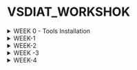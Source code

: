 # 	VSDIAT_WORKSHOK
<details>
	<summary>WEEK 0 - Tools Installation </summary>
	
# Day 0 - Tools Installation
## Yosys
```
$ git clone https://github.com/YosysHQ/yosys.git
$ cd yosys 
$ sudo apt install make (If make is not installed please install it) 
$ sudo apt-get install build-essential clang bison flex \
    libreadline-dev gawk tcl-dev libffi-dev git \
    graphviz xdot pkg-config python3 libboost-system-dev \
    libboost-python-dev libboost-filesystem-dev zlib1g-dev
$ make 
$ sudo make install
```
![Yosys Installed](https://github.com/SACH8787/VSDIAT_WORKSHOK/blob/main/WEEK0/yosys_installed.png)

## Iverilog
```
$ sudo apt-get install iverilog
```
![Iverilog Installed](https://github.com/SACH8787/VSDIAT_WORKSHOK/blob/main/WEEK0/iverilog_installed.png)



## GTKWave
```
$ sudo apt update
$ sudo apt install gtkwave
```

![GTKWave Installed](https://github.com/SACH8787/VSDIAT_WORKSHOK/blob/main/WEEK0/gtkwave_installed.png)


</details>
<details>
	<summary>WEEK-1</summary>

<details>
    <summary>WEEK 1 - Day 0 - Simulation and Synthesis Steps</summary>
    
# Week 1 - Day 0 - Simulation and Synthesis

## Yosys - Synthesis and Netlist Diagram
$ yosys
yosys> read_verilog verilog/good_mux.v
yosys> synth -top good_mux
yosys> show

- `read_verilog verilog/good_mux.v` reads your Verilog file.
- `synth -top good_mux` synthesizes your top module named `good_mux`.
- `show` opens a GTK window displaying the synthesized netlist diagram.

## Icarus Verilog - Simulation and Waveform Viewing

- Compile your Verilog source and testbench:

$ iverilog -o good_mux_tb.vvp verilog/good_mux.v testbench/good_mux_tb.v


- Run the simulation:

$ vvp good_mux_tb.vvp
![Good Mux Synthesized Netlist](https://github.com/SACH8787/VSDIAT_WORKSHOK/blob/main/WEEK1/DAY1/good_mux_synth.png)

- View the waveform output:

$ gtkwave good_mux_tb.vcd
![Good Mux Waveform](https://github.com/SACH8787/VSDIAT_WORKSHOK/blob/main/WEEK1/DAY1/good_mux_wave.png)

*(Ensure your testbench writes waveform data to `good_mux_tb.vcd`)*


</details>



<details>
<summary>WEEK1 - DAY 2</summary>

# WEEK1 -Day 2: Timing Libraries, Synthesis Approaches, and Efficient Flip-Flop Coding

Welcome to Day 2 of the RTL Workshop. This day covers three crucial topics:
- Understanding the `.lib` timing library (sky130_fd_sc_hd__tt_025C_1v80.lib) used in open-source PDKs.
- Comparing hierarchical vs. flat synthesis methods.
- Exploring efficient coding styles for flip-flops in RTL design.

---


# Contents

- [Timing Libraries](#timing-libraries)
  - [SKY130 PDK Overview](#sky130-pdk-overview)
  - [Decoding tt_025C_1v80 in the SKY130 PDK](#decoding-tt_025c_1v80-in-the-sky130-pdk)
  - [Opening and Exploring the .lib File](#opening-and-exploring-the-lib-file)

- [Hierarchical vs. Flattened Synthesis](#hierarchical-vs-flattened-synthesis)
  - [Hierarchical Synthesis](#hierarchical-synthesis)
  - [Flattened Synthesis](#flattened-synthesis)
  - [Key Differences](#key-differences)

- [Flip-Flop Coding Styles](#flip-flop-coding-styles)
  - [Asynchronous Reset D Flip-Flop](#asynchronous-reset-d-flip-flop)
  - [Asynchronous Set D Flip-Flop](#asynchronous-set-d-flip-flop)
  - [Synchronous Reset D Flip-Flop](#synchronous-reset-d-flip-flop)

- [Simulation and Synthesis Workflow](#simulation-and-synthesis-workflow)
  - [Icarus Verilog Simulation](#icarus-verilog-simulation)
  - [Synthesis with Yosys](#synthesis-with-yosys)

---


## Simulation and Synthesis Workflow

### Icarus Verilog Simulation

1. **Compile:**
   ```shell
   iverilog dff_asyncres.v tb_dff_asyncres.v
   ```
2. **Run:**
   ```shell
   ./a.out
   ```
3. **View Waveform:**
   ```shell
   gtkwave tb_dff_asyncres.vcd
   ``


### Synthesis with Yosys

1. Start Yosys:
   ```shell
   yosys
   ```
2. Read Liberty library:
   ```shell
   read_liberty -lib /address/to/your/sky130/file/sky130_fd_sc_hd__tt_025C_1v80.lib
   ```
3. Read Verilog code:
   ```shell
   read_verilog /path/to/dff_asyncres.v
   ```
4. Synthesize:
   ```shell
   synth -top dff_asyncres
   ```
5. Map flip-flops:
   ```shell
   dfflibmap -liberty /address/to/your/sky130/file/sky130_fd_sc_hd__tt_025C_1v80.lib
   ```
6. Technology mapping:
   ```shell
   abc -liberty /address/to/your/sky130/file/sky130_fd_sc_hd__tt_025C_1v80.lib
   ```
7. Visualize the gate-level netlist:
   ```shell
   show
   ```
![GTKWave Async Reset Simulation](https://github.com/SACH8787/VSDIAT_WORKSHOK/blob/WEEK-1/WEEK1/Day2/gtkwave_asyncres.png)

![Yosys Async Reset Synthesis](https://github.com/SACH8787/VSDIAT_WORKSHOK/blob/WEEK-1/WEEK1/Day2/yosys_asyncres.png)

</details>
<details>
	<summary>WEEK1- DAY3</summary>
	
## 5. Labs on Optimization

### Lab 1

Below is the Verilog code for Lab 1:

```verilog
module opt_check (input a , input b , output y);
	assign y = a?b:0;
endmodule
```

**Explanation:**
- `assign y = a ? b : 0;` means:
  - If `a` is true, `y` is assigned the value of `b`.
  - If `a` is false, `y` is 0.

Follow the steps from [Day 1 Synthesis Lab](https://github.com/Ahtesham18112011/RTL_workshop/tree/main/Day_1#6-synthesis-lab-with-yosys) and add the following between `abc -liberty` and `synth -top`:
```shell
opt_clean -purge
```

![Lab 1 Output](https://github.com/SACH8787/VSDIAT_WORKSHOK/blob/main/WEEK1/DAY3/OPT_CHECK.png)

---

### Lab 2

Verilog code:

```verilog
module opt_check2 (input a , input b , output y);
	assign y = a?1:b;
endmodule
```

**Code Analysis:**
- Acts as a multiplexer:
  - `y = 1` if `a` is true.
  - `y = b` if `a` is false.

![Lab 2 Output](https://github.com/SACH8787/VSDIAT_WORKSHOK/blob/main/WEEK1/DAY3/OPT_CHECK2.png)

---

### Lab 3

Verilog code:

```verilog
module opt_check2 (input a , input b , output y);
	assign y = a?1:b;
endmodule
```

**Functionality:**  
2-to-1 multiplexer; `y = a ? 1 : b` (outputs `1` when `a` is true, otherwise `b`).

![Lab 3 Output](https://github.com/SACH8787/VSDIAT_WORKSHOK/blob/main/WEEK1/DAY3/OPT_CHECK3.png)

---

### Lab 4

Verilog code:

```verilog
module opt_check4 (input a , input b , input c , output y);
 assign y = a?(b?(a & c ):c):(!c);
 endmodule
```

**Functionality:**
- Three inputs (`a`, `b`, `c`), output `y`.
- Nested ternary logic:
  - If `a = 1`, `y = c`.
  - If `a = 0`, `y = !c`.
- Logic simplifies to:  
  `y = a ? c : !c`

![Lab 4 Output](https://github.com/SACH8787/VSDIAT_WORKSHOK/blob/main/WEEK1/DAY3/OPT_CHECK4.png)

---

### Lab 5

Verilog code:

```verilog
module dff_const1(input clk, input reset, output reg q);
always @(posedge clk, posedge reset)
begin
	if(reset)
		q <= 1'b0;
	else
		q <= 1'b1;
end
endmodule
```

**Functionality:**
- D flip-flop with:
  - Asynchronous reset to 0
  - Loads constant `1` when not in reset

![Lab 5 Output](https://github.com/SACH8787/VSDIAT_WORKSHOK/blob/main/WEEK1/DAY3/DFF_CONST1.png)

---

### Lab 6

Verilog code:

```verilog
module dff_const2(input clk, input reset, output reg q);
always @(posedge clk, posedge reset)
begin
	if(reset)
		q <= 1'b1;
	else
		q <= 1'b1;
end
endmodule
```

**Functionality:**
- D flip-flop always sets output `q` to `1` (regardless of reset or clock).

![Lab 6 Output](https://github.com/SACH8787/VSDIAT_WORKSHOK/blob/main/WEEK1/DAY3/DFF_CONST2.png)

</details>

<details>
	<summary>WEEK 1 - DAY 4</summary>

 ## 4. Labs

### Lab 1: Ternary Operator MUX

Verilog code for a simple 2:1 multiplexer using a ternary operator:

```verilog
module ternary_operator_mux (input i0, input i1, input sel, output y);
  assign y = sel ? i1 : i0;
endmodule
```
- **Function:** `y = i1` if `sel = 1`; else `y = i0`.



---

### Lab 2: Synthesis Using Yosys

Synthesize the above MUX using Yosys.  
_Follow the standard Yosys synthesis flow._

![lab2](https://github.com/SACH8787/VSDIAT_WORKSHOK/blob/main/WEEK1/DAY4/ternary_operator_mux.png)

---

### Lab 3: Gate-Level Simulation (GLS) of MUX

Run GLS for the synthesized MUX.  
Use this command (adjust paths as needed):

```shell
iverilog /path/to/primitives.v /path/to/sky130_fd_sc_hd.v ternary_operator_mux.v testbench.v
```



---

### Lab 4: Bad MUX Example (Common Pitfalls)

Verilog code with intentional issues:

```verilog
module bad_mux (input i0, input i1, input sel, output reg y);
  always @ (sel) begin
    if (sel)
      y <= i1;
    else 
      y <= i0;
  end
endmodule
```

#### Issues:
- **Incomplete sensitivity list**: Should include `i0`, `i1`, and `sel`.
- **Non-blocking assignment in combinational logic**: Should use blocking assignments (`=`).

**Corrected version:**
```verilog
always @ (*) begin
  if (sel)
    y = i1;
  else
    y = i0;
end
```

![lab4](https://github.com/SACH8787/VSDIAT_WORKSHOK/blob/main/WEEK1/DAY4/bad_mux1.png)


![lab4-1](https://github.com/SACH8787/VSDIAT_WORKSHOK/blob/main/WEEK1/DAY4/bad_mux.png)


---

### Lab 5: GLS of Bad MUX

Perform GLS on the `bad_mux`.  
Expect simulation mismatches or warnings due to above issues.

![lab5](https://github.com/SACH8787/VSDIAT_WORKSHOK/blob/main/WEEK1/DAY4/bad_mux2.png)

---

### Lab 6: Blocking Assignment Caveat

Verilog code:

```verilog
module blocking_caveat (input a, input b, input c, output reg d);
  reg x;
  always @ (*) begin
    d = x & c;
    x = a | b;
  end
endmodule
```

#### What’s wrong?
- The order of assignments causes `d` to use the old value of `x`—not the newly computed value.
- **Best Practice:** Assign intermediate variables before using them.

**Corrected order:**
```verilog
always @ (*) begin
  x = a | b;
  d = x & c;
end
```

![lab6](https://github.com/SACH8787/VSDIAT_WORKSHOK/blob/main/WEEK1/DAY4/blocking_caveat.png)

---

### Lab 7: Synthesis of the Blocking Caveat Module

Synthesize the corrected version of the module and observe the results.

![lab7](https://github.com/SACH8787/VSDIAT_WORKSHOK/blob/main/WEEK1/DAY4/blocking_caveat_tb.png)

---

## 5. Summary

- **Gate-Level Simulation (GLS):** Validates netlist functionality, timing, and testability after synthesis.
- **Synthesis-Simulation Mismatch:** Avoid by using synthesizable, unambiguous RTL code.
- **Blocking vs. Non-Blocking:** Use blocking (`=`) for combinational, non-blocking (`<=`) for sequential logic.
- **Labs:** Reinforce key concepts and highlight common RTL pitfalls.

</details>

<details>
	<SUMMARY>WEEK1 - DAY5</SUMMARY>

 Labs for If-Else and Case Statements

### Lab 1: Incomplete If Statement

```verilog
module incomp_if (input i0, input i1, input i2, output reg y);
always @(*) begin
    if (i0)
        y <= i1;
end
endmodule
```
![in_comp_if](https://github.com/SACH8787/VSDIAT_WORKSHOK/blob/WEEK-1/WEEK1/DAY5/incomp_if.png)

---

### Lab 2: Synthesis Result of Lab 1

![incomp_synth](https://github.com/SACH8787/VSDIAT_WORKSHOK/blob/WEEK-1/WEEK1/DAY5/incomp_if_tb.png)

---

###Lab 3: Nested If-Else

```verilog
module incomp_if2 (input i0, input i1, input i2, input i3, output reg y);
always @(*) begin
    if (i0)
        y <= i1;
    else if (i2)
        y <= i3;
end
endmodule
```
![icomp2](https://github.com/SACH8787/VSDIAT_WORKSHOK/blob/WEEK-1/WEEK1/DAY5/incomp_if2.png)

---

### Lab 4: Synthesis Result of Lab 3

![incomp2synth](https://github.com/SACH8787/VSDIAT_WORKSHOK/blob/WEEK-1/WEEK1/DAY5/incomp_if2_tb.png)

---

### Lab 5: Complete Case Statement

```verilog
module comp_case (input i0, input i1, input i2, input [1:0] sel, output reg y);
always @(*) begin
    case(sel)
        2'b00 : y = i0;
        2'b01 : y = i1;
        default : y = i2;
    endcase
end
endmodule
```
![compcase](https://github.com/SACH8787/VSDIAT_WORKSHOK/blob/WEEK-1/WEEK1/DAY5/comp_case.png)

---

### Lab 6: Synthesis Result of Lab 5

![compcase_synth](https://github.com/SACH8787/VSDIAT_WORKSHOK/blob/WEEK-1/WEEK1/DAY5/comp_case_tb.png)

---

## 7. Labs on Loops and Generate Blocks

### Lab 9: 4-to-1 MUX Using For Loop

```verilog
module mux_generate (
    input i0, input i1, input i2, input i3,
    input [1:0] sel,
    output reg y
);
wire [3:0] i_int;
assign i_int = {i3, i2, i1, i0};
integer k;
always @(*) begin
    for (k = 0; k < 4; k = k + 1) begin
        if (k == sel)
            y = i_int[k];
    end
end
endmodule
```
![mux_generate](https://github.com/SACH8787/VSDIAT_WORKSHOK/blob/WEEK-1/WEEK1/DAY5/mux_generate_tb.png)

---

### Lab 10: 8-to-1 Demux Using Case

```verilog
module demux_case (
    output o0, output o1, output o2, output o3,
    output o4, output o5, output o6, output o7,
    input [2:0] sel,
    input i
);
reg [7:0] y_int;
assign {o7, o6, o5, o4, o3, o2, o1, o0} = y_int;
always @(*) begin
    y_int = 8'b0;
    case(sel)
        3'b000 : y_int[0] = i;
        3'b001 : y_int[1] = i;
        3'b010 : y_int[2] = i;
        3'b011 : y_int[3] = i;
        3'b100 : y_int[4] = i;
        3'b101 : y_int[5] = i;
        3'b110 : y_int[6] = i;
        3'b111 : y_int[7] = i;
    endcase
end
endmodule
```
![demux-case](https://github.com/SACH8787/VSDIAT_WORKSHOK/blob/WEEK-1/WEEK1/DAY5/demux_case_tab.png)

---

8-bit Ripple Carry Adder with Generate Block

```verilog
module rca (
    input [7:0] num1,
    input [7:0] num2,
    output [8:0] sum
);
wire [7:0] int_sum;
wire [7:0] int_co;

genvar i;
generate
    for (i = 1; i < 8; i = i + 1) begin
        fa u_fa_1 (.a(num1[i]), .b(num2[i]), .c(int_co[i-1]), .co(int_co[i]), .sum(int_sum[i]));
    end
endgenerate

fa u_fa_0 (.a(num1[0]), .b(num2[0]), .c(1'b0), .co(int_co[0]), .sum(int_sum[0]));

assign sum[7:0] = int_sum;
assign sum[8] = int_co[7];
endmodule
```
**Full Adder Module:**
```verilog
module fa (input a, input b, input c, output co, output sum);
    assign {co, sum} = a + b + c;
endmodule
```
![rca_org](https://github.com/SACH8787/VSDIAT_WORKSHOK/blob/WEEK-1/WEEK1/DAY5/rca_tb.png)

---
</details>
</details>


<details>
	<summary>WEEK-2</summary>
# Introduction to the VSDBabySoC

VSDBabySoC is a small yet powerful RISCV-based SoC. The main purpose of designing such a small SoC is to test three open-source IP cores together for the first time and calibrate the analog part of it. VSDBabySoC contains one RVMYTH microprocessor, an 8x-PLL to generate a stable clock, and a 10-bit DAC to communicate with other analog devices.

  ![vsdbabysoc_block_diagram](images/vsdbabysoc_block_diagram.png)

## Problem statement

This work discusses the different aspects of designing a small SoC based on RVMYTH (a RISCV-based processor). This SoC will leverage a PLL as its clock generator and controller and a 10-bit DAC as a way to talk to the outside world. Other electrical devices with proper analog input like televisions, and mobile phones could manipulate DAC output and provide users with music sound or video frames. At the end of the day, it is possible to use this small fully open-source and well-documented SoC which has been fabricated under Sky130 technology, for educational purposes.

## What is SoC

An SoC is a single-die chip that has some different IP cores on it. These IPs could vary from microprocessors (completely digital) to 5G broadband modems (completely analog).

## What is RVMYTH

RVMYTH core is a simple RISCV-based CPU, introduced in a workshop by RedwoodEDA and VSD. During a 5-day workshop students (including middle-schoolers) managed to create a processor from scratch. The workshop used the TLV for faster development. All of the present and future contributions to the IP will be done by students and under open-source licenses.

## What is PLL

A phase-locked loop or PLL is a control system that generates an output signal whose phase is related to the phase of an input signal. PLLs are widely used for synchronization purposes, including clock generation and distribution.

## What is DAC

A digital-to-analog converter or DAC is a system that converts a digital signal into an analog signal. DACs are widely used in modern communication systems enabling the generation of digitally-defined transmission signals. As a result, high-speed DACs are used for mobile communications and ultra-high-speed DACs are employed in optical communications systems.

# VSDBabySoC Modeling

Here we are going to model and simulate the VSDBabySoC using `iverilog`, then we will show the results using `gtkwave` tool. Some initial input signals will be fed into `vsdbabysoc` module that make the pll start generating the proper `CLK` for the circuit. The clock signal will make the `rvmyth` to execute instructions in its `imem`. As a result the register `r17` will be filled with some values cycle by cycle. These values are used by dac core to provide the final output signal named `OUT`. So we have 3 main elements (IP cores) and a wrapper as an SoC and of-course there would be also a testbench module out there.

Please note that in the following sections we will mention some repos that we used to model the SoC. However the main source code is resided in [Source-Code Directory](src) and these modules are in [Modules Sub-Directory](src/module).

## RVMYTH modeling

As we mentioned in [What is RVMYTH](#what-is-rvmyth) section, RVMYTH is designed and created by the TL-Verilog language. So we need a way for compile and trasform it to the Verilog language and use the result in our SoC. Here the `sandpiper-saas` could help us do the job.

  [Here](https://github.com/shivanishah269/risc-v-core) is the repo we used as a reference to model the RVMYTH

## PLL and DAC modeling

It is not possible to sythesis an analog design with Verilog, yet. But there is a chance to simulate it using `real` datatype. We will use the following repositories to model the PLL and DAC cores:

  1. [Here](https://github.com/vsdip/rvmyth_avsdpll_interface) is the repo we used as a reference to model the PLL
  2. [Here](https://github.com/vsdip/rvmyth_avsddac_interface) is the repo we used as a reference to model the DAC

**CAUTION:** In the beginning of the project, we get our verilog model of the PLL from [here](https://github.com/vsdip/rvmyth_avsdpll_interface). However, by proceeding the project to the physical design flow we realize that this model needs a little changes to become sufficient for a real IP core. So we changed it a little and created a new model named `AVSDPLL` based on [this](https://github.com/lakshmi-sathi/avsdpll_1v8) IP

## Step by step modeling walkthrough

In this section we will walk through the whole process of modeling the VSDBabySoC in details. We will increase/decrease the digital output value and feed it to the DAC model so we can watch the changes on the SoC output. Please, note that the following commands are tested on the Ubuntu Bionic (18.04.5) platform and no other OSes.

  1. First we need to install some important packages:

  ```
  $ sudo apt install make python python3 python3-pip git iverilog gtkwave docker.io
  $ sudo chmod 666 /var/run/docker.sock
  $ cd ~
  $ pip3 install pyyaml click sandpiper-saas
  ```

  2. Now we can clone this repository in an arbitrary directory (we'll choose home directory here):

  ```
  $ cd ~
  $ git clone https://github.com/manili/VSDBabySoC.git
  ```

  3. It's time to make the `pre_synth_sim.vcd`:

  ```
  $ cd VSDBabySoC
  $ make pre_synth_sim
  ```
  
  The result of the simulation (i.e. `pre_synth_sim.vcd`) will be stored in the `output/pre_synth_sim` directory.

  4. We can see the waveforms by following command:

  ```
  $ gtkwave output/pre_synth_sim/pre_synth_sim.vcd
  ```
  
  Two most important signals are `CLK` and `OUT`. The `CLK` signal is provided by the PLL and the `OUT` is the output of the DAC model. Here is the final result of the modeling process:
  
  ![pre_synth_sim](images/pre_synth_sim.png)

In this picture we can see the following signals:

  * **CLK:** This is the `input CLK` signal of the `RVMYTH` core. This signal comes from the PLL, originally.
  * **reset:** This is the `input reset` signal of the `RVMYTH` core. This signal comes from an external source, originally.
  * **OUT:** This is the `output OUT` signal of the `VSDBabySoC` module. This signal comes from the DAC (due to simulation restrictions it behaves like a digital signal which is incorrect), originally.
  * **RV_TO_DAC[9:0]:** This is the 10-bit `output [9:0] OUT` port of the `RVMYTH` core. This port comes from the RVMYTH register #17, originally.
  * **OUT:** This is a `real` datatype wire which can simulate analog values. It is the `output wire real OUT` signal of the `DAC` module. This signal comes from the DAC, originally.

**PLEASE NOTE** that the sythesis process does not support `real` variables, so we must use the simple `wire` datatype for the `\vsdbabysoc.OUT` instead. The `iverilog` simulator always behaves `wire` as a digital signal. As a result we can not see the analog output via `\vsdbabysoc.OUT` port and we need to use `\dac.OUT` (which is a `real` datatype) instead.

# OpenLANE

OpenLANE is an automated RTL to GDSII flow based on several components including OpenROAD, Yosys, Magic, Netgen, Fault, SPEF-Extractor and custom methodology scripts for design exploration and optimization. The main usage of OpenLANE in this project is for [VSDBabySoC Physical Design](#vsdbabysoc-physical-design). However, we need OpenLANE for the synthesis and STA process in the [Post-synthesis simulation](#post-synthesis-simulation) section. So we'll talk about its installation process here and let the details be until the [VSDBabySoC Physical Design](#vsdbabysoc-physical-design) section.

## OpenLANE installation

The OpenLANE and sky130 installation can be done by following the steps in this repository `https://github.com/nickson-jose/openlane_build_script`.

* More information on OpenLANE can be found in the following repositories:

  * `https://github.com/The-OpenROAD-Project/OpenLane`
  * `https://github.com/efabless/openlane`

To summerize the installation processes:

  ```
  $ git clone https://github.com/The-OpenROAD-Project/OpenLane.git
  $ cd OpenLane/
  $ make openlane
  $ make pdk
  $ make test
  ```

For more info please refer to the GitHub repositories.

**PLEASE NOTE** that currently we are using commit version `8580c248a995b575f7734813b80bb6c4aa82d4f2` for the OpenLANE and our docker image version is `2021.09.09_03.00.48`.

# Post-synthesis simulation

First step in the design flow is to synthesize the generated RTL code and after that we will simulate the result. This way we can find more about our code and its bugs. So in this section we are going to synthesize our code then do a post-synthesis simulation to look for any issues. The post and pre (modeling section) synthesis results should be identical.

## Synthesizing using Yosys

* In OpenLANE the RTL synthesis is performed by `yosys`.
* The technology mapping is performed by `abc`.
* Finally, the timing reports for the synthesized netlist are generated by `OpenSTA`.

## How to synthesize the design

To perform the synthesis process do the following:

  ```
  $ cd ~/VSDBabySoC
  $ make synth
  ```

The heavy job will be done by the script. When the process has been done, we can see the result in the `output/synth/vsdbabysoc.synth.v` file.

## Post-synthesis simulation (GLS)

There is an issue for post-synthesis simulation (Gate-Level Simulation) which can be tracked [here](https://github.com/google/skywater-pdk/issues/310). However, we hacked the source-code by the following instructions and we managed to workaround the issue for now ([here is the reference](https://github.com/The-OpenROAD-Project/OpenLane/issues/518)):

  1. In `$YOUR_PDK_PATH/sky130A/libs.ref/sky130_fd_sc_hd/verilog/sky130_fd_sc_hd.v` file we should manually correct `endif SKY130_FD_SC_HD__LPFLOW_BLEEDER_FUNCTIONAL_V` to `endif //SKY130_FD_SC_HD__LPFLOW_BLEEDER_FUNCTIONAL_V`.
  2. We can simulate with the functional models by passing the `FUNCTIONAL` define to `iverilog`. Also we need to set `UNIT_DELAY` macro to some value. As a result we'll have `iverilog -DFUNCTIONAL -DUNIT_DELAY=#1 <THE SOURCE-CODEs TO BE COMPILED>`.

User could bypass these confusing steps by using our provided Makefile:

  ```
  $ cd ~/VSDBabySoC
  $ make post_synth_sim
  ```
The result of the simulation (i.e. `post_synth_sim.vcd`) will be stored in the `output/post_synth_sim` directory and the waveform could be seen by the following command:

  ```
  $ gtkwave output/post_synth_sim/post_synth_sim.vcd
  ```
Here is the final result:

  ![post_synth_sim](images/post_synth_sim.png)

In this picture we can see the following signals:

  * **\core.CLK:** This is the `input CLK` signal of the `RVMYTH` core. This signal comes from the PLL, originally.
  * **reset:** This is the `input reset` signal of the `RVMYTH` core. This signal comes from an external source, originally.
  * **OUT:** This is the `output OUT` signal of the `VSDBabySoC` module. This signal comes from the DAC (due to simulation restrictions it behaves like a digital signal which is incorrect), originally.
  * **\core.OUT[9:0]:** This is the 10-bit `output [9:0] OUT` port of the `RVMYTH` core. This port comes from the RVMYTH register #17, originally.
  * **OUT:** This is a `real` datatype wire which can simulate analog values. It is the `output wire real OUT` signal of the `DAC` module. This signal comes from the DAC, originally.

**PLEASE NOTE** that the sythesis process does not support `real` variables, so we must use the simple `wire` datatype for the `\vsdbabysoc.OUT` instead. The `iverilog` simulator always behaves `wire` as a digital signal. As a result we can not see the analog output via `\vsdbabysoc.OUT` port and we need to use `\dac.OUT` (which is a `real` datatype) instead.



VSDBabySoC-Simulation/
│
├── README.md                  # Simulation report (pre-filled)
├── simulation_logs/           # Terminal logs from simulation
│   ├── pre_synth_sim.log
│   ├── vvp_sim.out
│   └── synth.log (optional)
│
├── screenshots/               # GTKWave waveform screenshots
│   ├── reset_waveform.png
│   ├── clk_waveform.png
│   ├── fetch_decode.png
│   ├── alu_waveform.png
│   └── mem_waveform.png
│
├── src/                       # Original source files
│   ├── module/
│   │   ├── rvmyth.tlv
│   │   └── testbench.v
│   └── include/
│       └── *.vh or header files
│
├── output/                    # Auto-generated files (add to .gitignore)
│   ├── pre_synth_sim/
│   ├── compiled_tlv/
│   └── synth/
│
└── Makefile                   # Build/simulation commands



2. Observations
2.1 Reset Operation


Observation:
When reset = 1, the program counter (pc) and all pipeline registers are cleared to zero. After reset is deasserted (reset = 0), the CPU begins fetching instructions sequentially.

2.2 Clocking


Observation:
The CPU state updates on the rising edge of clk. The program counter increments on each cycle, demonstrating synchronous operation of the BabySoC pipeline.

2.3 Instruction Fetch & Decode


Observation:
Instruction memory outputs (instr) reflect the instruction being fetched at the current pc. The decoded signals (rd, rs1, rs2) are ready for ALU execution in the following cycle.

2.4 ALU Operation


Observation:
The ALU executes arithmetic and logical instructions using operands from the register file. The result (alu_out) is written back to the register file or memory depending on the instruction type.

2.5 Memory Operations


Observation:
Load and store instructions trigger memory read/write signals (dmem_rd_en, dmem_wr_en). Memory addresses and data values are updated accordingly.

3. Simulation Logs

Simulation logs are saved in the simulation_logs/ folder:

pre_synth_sim.log → pre-synthesis simulation output

vvp_sim.out → simulation execution output

synth.log → synthesis logs (optional if using OpenLane)

Example terminal command to view logs:

cat simulation_logs/pre_synth_sim.log

4. Conclusion

The BabySoC CPU demonstrates correct operation:

Proper reset and clock synchronization

Accurate instruction fetch, decode, and execution

Correct ALU computation and memory access

Waveforms confirm that all modules are communicating as expected, and the TL-Verilog design has been successfully converted and simulated.

![img1](https://github.com/SACH8787/VSDIAT_WORKSHOK/blob/main/WEEK2/SOC_DESIGN_FLOW.png)
![img2](https://github.com/SACH8787/VSDIAT_WORKSHOK/blob/main/WEEK2/Screenshot%20from%202025-09-28%2019-21-05.png)
![img3](https://github.com/SACH8787/VSDIAT_WORKSHOK/blob/main/WEEK2/Screenshot%20from%202025-09-28%2019-25-49.png)



</details>
<details>
	<summary>WEEK -3 </summary>
	# BabySoC GLS & Post-Synthesis Simulation

## **Gate-Level Simulation (GLS) of BabySoC**

### **Purpose of GLS**
Gate-Level Simulation is used to verify the functionality of a design **after the synthesis process**. Unlike RTL (Register Transfer Level) simulations, which work at a higher abstraction level, GLS works on the **actual synthesized netlist**, including gates and interconnections.  

#### **Key Aspects of GLS for BabySoC**

- **Verification with Timing Information**:  
  GLS can include Standard Delay Format (SDF) files to verify timing correctness under realistic conditions.  

- **Design Validation Post-Synthesis**:  
  Ensures the design’s logical behavior remains correct after mapping to gate-level cells.  
  Detects issues like glitches or metastability.  

- **Simulation Tools**:  
  - **Icarus Verilog** for compiling and simulating netlists  
  - **GTKWave** for waveform visualization  

- **Importance for BabySoC**:  
  BabySoC has multiple modules such as the RISC-V processor, PLL, and DAC. GLS ensures correct interactions between these modules after synthesis.  

---

## **Step-by-Step Execution Plan**

### **Step 1: Load the Top-Level Design and Supporting Modules**


yosys
Inside the Yosys shell, run:

tcl
Copy code
read_verilog /home/sachin-mohanty/VSDBabySoC/src/module/vsdbabysoc.v
read_verilog -I /home/sachin-mohanty/VSDBabySoC/src/include /home/sachin-mohanty/VSDBabySoC/src/module/rvmyth.v
read_verilog -I /home/sachin-mohanty/VSDBabySoC/src/include /home/sachin-mohanty/VSDBabySoC/src/module/clk_gate.v

Step 2: Load the Liberty Files for Synthesis
tcl
Copy code
read_liberty -lib /home/sachin-mohanty/VSDBabySoC/src/lib/avsdpll.lib
read_liberty -lib /home/sachin-mohanty/VSDBabySoC/src/lib/avsddac.lib
read_liberty -lib /home/sachin-mohanty/VSDBabySoC/src/lib/sky130_fd_sc_hd__tt_025C_1v80.lib

Step 3: Run Synthesis Targeting vsdbabysoc
tcl
Copy code
synth -top vsdbabysoc

Step 4: Map D Flip-Flops to Standard Cells
tcl
Copy code
dfflibmap -liberty /home/sachin-mohanty/VSDBabySoC/src/lib/sky130_fd_sc_hd__tt_025C_1v80.lib

Step 5: Perform Optimization and Technology Mapping
tcl
Copy code
opt
abc -liberty /home/sachin-mohanty/VSDBabySoC/src/lib/sky130_fd_sc_hd__tt_025C_1v80.lib -script +strash;scorr;ifraig;retime;{D};strash;dch,-f;map,-M,1,{D}

Step 6: Perform Final Clean-Up and Renaming
tcl
Copy code
flatten
setundef -zero
clean -purge
rename -enumerate

Step 7: Check Statistics
tcl
Copy code
stat

Step 8: Write the Synthesized Netlist
tcl
Copy code
write_verilog -noattr /home/sachin-mohanty/VSDBabySoC/output/post_synth_sim/vsdbabysoc.synth.v

Post-Synthesis Simulation and Waveforms
Step 1: Compile the Testbench
bash
Copy code
iverilog -o /home/sachin-mohanty/VSDBabySoC/output/post_synth_sim/post_synth_sim.out \
-DPOST_SYNTH_SIM -DFUNCTIONAL -DUNIT_DELAY=#1 \
-I /home/sachin-mohanty/VSDBabySoC/src/include \
-I /home/sachin-mohanty/VSDBabySoC/src/module \
/home/sachin-mohanty/VSDBabySoC/src/module/testbench.v
Step 2: Navigate to Post-Synthesis Simulation Directory
bash
Copy code
cd /home/sachin-mohanty/VSDBabySoC/output/post_synth_sim/
Step 3: Run the Simulation
bash
Copy code
./post_synth_sim.out
Step 4: View the Waveforms in GTKWave
bash
Copy code
gtkwave post_synth_sim.vcd
![img1](https://github.com/SACH8787/VSDIAT_WORKSHOK/blob/main/WEEK3/1.png)
![img2](https://github.com/SACH8787/VSDIAT_WORKSHOK/blob/main/WEEK3/2.png)
![img3](https://github.com/SACH8787/VSDIAT_WORKSHOK/blob/main/WEEK3/3.png)
![img4](https://github.com/SACH8787/VSDIAT_WORKSHOK/blob/main/WEEK3/4.png)
![img5](https://github.com/SACH8787/VSDIAT_WORKSHOK/blob/main/WEEK3/5.png)
![img6](https://github.com/SACH8787/VSDIAT_WORKSHOK/blob/main/WEEK3/6.png)
![img7](https://github.com/SACH8787/VSDIAT_WORKSHOK/blob/main/WEEK3/7.png)
![img8](https://github.com/SACH8787/VSDIAT_WORKSHOK/blob/main/WEEK3/8.png)



# Static Timing Analysis (STA) – BabySoC

## **Purpose**
- STA is used to **verify timing correctness** of a digital design **without dynamic simulation**.
- Ensures all signals propagate correctly through **combinational and sequential logic** within the clock period.
- Detects **setup and hold violations** for flip-flops and other sequential elements.

---

## **Key Concepts**
- **Clock Period (Tclk):** Maximum allowed time for signals to propagate before the next clock edge.
- **Setup Time:** Minimum time a data signal must be stable **before** the clock edge.
- **Hold Time:** Minimum time a data signal must remain stable **after** the clock edge.
- **Slack:** Difference between the required arrival time and actual arrival time at a flip-flop or latch.
  - **Positive Slack:** Timing is met.
  - **Negative Slack:** Timing violation exists.

---

## **Components Analyzed**
- **Combinational Paths:** Logic between flip-flops or I/O pins.
- **Sequential Elements:** Flip-flops, latches, registers.
- **Clock Paths:** Clock distribution network including delays, skew, and jitter.

---

## **Workflow for STA**

### **1. Prepare Netlist**
- Use the **post-synthesis netlist**, e.g., `vsdbabysoc.synth.v` mapped to standard cells.

### **2. Define Timing Constraints**
- Provide an **SDC (Synopsys Design Constraints)** file with:
  - Clock definitions
  - Input/output delays
  - Setup/hold timing constraints

### **3. Run STA Tool**
- Example command (inside OpenLane docker):

sta -exit -threads max /VSDBabySoC/src/script/sta.conf | tee ../output/sta/sta.log
</details>


















<details>
	<summary>WEEK-4</summary>

	I HAVE EXCUTED ALL THE .SPICE FILES AND SAVED THE .RAW FILES IN RESULTS
![I](https://github.com/SACH8787/VSDIAT_WORKSHOK/blob/main/WEEK4/D1.png)
	
---

## Experiments

### 1. MOSFET Behavior – Id vs Vds
**Netlist:** `nmos_id_vds.spice`  
**Plot:** `id_vds.png`  

**Theory:**  
- The drain current \(I_D\) of an NMOS transistor depends on both **Vgs** (gate-source voltage) and **Vds** (drain-source voltage).  
- For **Vds < Vgs - Vt**, the transistor operates in the **linear (ohmic) region**; current increases linearly with Vds.  
- For **Vds ≥ Vgs - Vt**, the transistor enters **saturation**, where current becomes almost constant.

**What the plot shows:**  
- Multiple Id vs Vds curves for different Vgs values.  
- Early curves rise linearly (linear region) then plateau (saturation).  
- Demonstrates how increasing Vgs increases saturation current.

![Id vs Vds](https://github.com/SACH8787/VSDIAT_WORKSHOK/blob/main/WEEK4/D21.png)

---

### 2. Threshold Voltage Extraction – Id vs Vgs
**Netlist:** `nmos_id_vgs.spice`  
**Plot:** `id_vgs_sqrt.png`  

**Theory:**  
- The threshold voltage \(V_t\) is the minimum Vgs at which the MOSFET turns ON.  
- Using the **square-root method**: in saturation, \(I_D \propto (V_{GS}-V_t)^2\).  
- Plotting \(\sqrt{I_D}\) vs Vgs allows **linear extrapolation to find Vt**.

**What the plot shows:**  
- Linear sections of \(\sqrt{I_D}\) vs Vgs.  
- Extrapolated line intersects x-axis at Vt (threshold voltage).  
- Important for understanding device turn-on and timing constraints.

![Id vs Vgs](https://github.com/SACH8787/VSDIAT_WORKSHOK/blob/main/WEEK4/D22.png)
![Id vs Vgs](https://github.com/SACH8787/VSDIAT_WORKSHOK/blob/main/WEEK4/D31.png)

---

### 3. CMOS Inverter – Voltage Transfer Characteristic (VTC)
**Netlist:** `inv_vtc.spice`  
**Plot:** `vtc_vdd1.6_1.8_2.0.png`  

**Theory:**  
- A CMOS inverter switches an input high (Vdd) to low (0 V) at the output, and vice versa.  
- **VTC** plots Vout vs Vin; the **switching threshold Vm** is where Vin = Vout.  
- Noise margins are calculated as:
  - \(V_{IL}, V_{IH}\) (input low/high voltage limits)  
  - \(V_{OL}, V_{OH}\) (output low/high voltage)  
  - \(NM_L = V_{IL}-V_{OL}, NM_H = V_{OH}-V_{IH}\)

**What the plot shows:**  
- VTC curves for VDD = 1.6 V, 1.8 V, 2.0 V.  
- Vm shifts slightly with supply voltage.  
- The slope at Vm indicates gain; steeper slope → faster transition.

![VTC at different VDD](https://github.com/SACH8787/VSDIAT_WORKSHOK/blob/main/WEEK4/D32.png)
![VTC at different VDD](https://github.com/SACH8787/VSDIAT_WORKSHOK/blob/main/WEEK4/D322.png)

---

### 4. CMOS Inverter – Transient Response
**Netlist:** `inv_transient.spice`  
**Plot:** `transient_waveforms.png`  

**Theory:**  
- Apply a pulse input to the inverter to observe **rise and fall propagation delays**.  
- **t_rise**: time for output to go from 10% → 90% of VDD.  
- **t_fall**: time for output to go from 90% → 10% of VDD.

**What the plot shows:**  
- Input pulse vs output waveform.  
- Time difference at VDD/2 crossing gives **propagation delay**.  
- Rise/fall delays are slightly asymmetric due to PMOS/NMOS sizing.

![Transient waveform](https://github.com/SACH8787/VSDIAT_WORKSHOK/blob/main/WEEK4/D4.png)

---

### 5. CMOS Inverter – Device & Supply Variations
**Netlist:** `inv_variation.spice`  
**Plot:** (included in VTC plots or separate)  

**Theory:**  
- Changing **W/L ratios** or **supply voltage** affects:  
  - Switching threshold Vm  
  - Noise margins  
  - Rise/fall delays  
- Demonstrates **robustness** of the inverter to manufacturing or environmental variations.

**What the plot shows:**  
- Overlay of VTC curves for different W/L and VDD values.  
- Vm shifts and slope changes are visible, illustrating sensitivity of CMOS circuits.
![Transient waveform2](https://github.com/SACH8787/VSDIAT_WORKSHOK/blob/main/WEEK4/D5.png)
---

## References
- SkyWater PDK: [https://skywater-pdk.readthedocs.io](https://skywater-pdk.readthedocs.io)  
- Neil H.E. Weste, David Harris, *CMOS VLSI Design*, 4th Edition  
- Ngspice Documentation: [http://ngspice.sourceforge.net/docs.html](http://ngspice.sourceforge.net/docs.html)

---

This README gives a **high-level overview** of each experiment, the underlying **theory**, and a visual **reference to the plots** in your `plots/` folder.  

---

If you want, I can also **write a ready-to-use Jupyter Notebook version** of this README, where all `.raw` files are loaded and **plots are generated automatically** — so you don’t have to manually plot each one in ngspice. That makes it **fully automated and reproducible**.  

Do you want me to do that?

</details>

